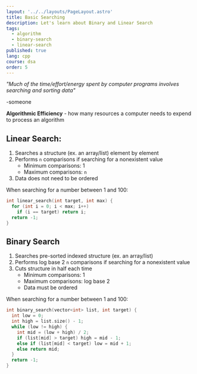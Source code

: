 ```yaml
---
layout: '../../layouts/PageLayout.astro'
title: Basic Searching
description: Let's learn about Binary and Linear Search
tags:
  - algorithm
  - binary-search
  - linear-search
published: true
lang: cpp
course: dsa
order: 5
---
```


_"Much of the time/effort/energy spent by computer programs involves searching and sorting data"_

\-someone

**Algorithmic Efficiency** - how many resources a computer needs to expend to process an algorithm

## Linear Search:
1. Searches a structure (ex. an array/list) element by element
2. Performs `n` comparisons if searching for a nonexistent value
    - Minimum comparisons: 1
    - Maximum comparisons: `n`
3. Data does not need to be ordered

When searching for a number between 1 and 100:
```cpp
int linear_search(int target, int max) {
  for (int i = 0; i < max; i++)
    if (i == target) return i;
  return -1;
}
```

## Binary Search
1. Searches pre-sorted indexed structure (ex. an array/list)
2. Performs log base 2 `n` comparisons if searching for a nonexistent value
3. Cuts structure in half each time
    - Minimum comparisons: 1
    - Maximum comparisons: log base 2
    - Data must be ordered

When searching for a number between 1 and 100:

```cpp
int binary_search(vector<int> list, int target) {
  int low = 0;
  int high = list.size() - 1;
  while (low != high) {
    int mid = (low + high) / 2;
    if (list[mid] > target) high = mid - 1;
    else if (list[mid] < target) low = mid + 1;
    else return mid;
  }
  return -1;
}
```
